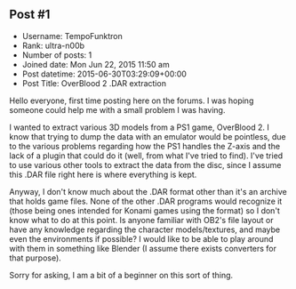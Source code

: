 ## Post #1
- Username: TempoFunktron
- Rank: ultra-n00b
- Number of posts: 1
- Joined date: Mon Jun 22, 2015 11:50 am
- Post datetime: 2015-06-30T03:29:09+00:00
- Post Title: OverBlood 2 .DAR extraction

Hello everyone, first time posting here on the forums. I was hoping someone could help me with a small problem I was having.

I wanted to extract various 3D models from a PS1 game, OverBlood 2. I know that trying to dump the data with an emulator would be pointless, due to the various problems regarding how the PS1 handles the Z-axis and the lack of a plugin that could do it (well, from what I've tried to find). I've tried to use various other tools to extract the data from the disc, since I assume this .DAR file right here is where everything is kept.



Anyway, I don't know much about the .DAR format other than it's an archive that holds game files. None of the other .DAR programs would recognize it (those being ones intended for Konami games using the format) so I don't know what to do at this point. Is anyone familiar with OB2's file layout or have any knowledge regarding the character models/textures, and maybe even the environments if possible? I would like to be able to play around with them in something like Blender (I assume there exists converters for that purpose).

Sorry for asking, I am a bit of a beginner on this sort of thing.
